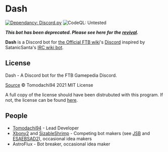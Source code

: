 # Dash
[![Dependancy: Discord.py](https://img.shields.io/badge/dependency-discord.py-lightgrey)](https://github.com/Rapptz/discord.py) ![CodeQL: Untested](https://img.shields.io/badge/CodeQL-Untested-yellow)

***This bot has been deprecated. Please see here for the [revival](https://github.com/tomodachi94/dash-revived).***

__Dash__ is a Discord bot for [the Official FTB wiki](ftb.gamepedia.com)'s [Discord](https://discord.gg/2Pq6Rft) inspired by SatanicSanta's [IRC wiki bot](https://github.com/FTB-Gamepedia/SatanicBot).

## License

Dash - A Discord bot for the FTB Gamepedia Discord.

[Source](https://github.com/Tomodachi94/Dash)
© Tomodachi94 2021 MIT License

A full copy of the license should have been distrubuted with this program. If not, the license can be found [here](https://mit-license.org/).

## People
- [Tomodachi94](https://github.com/Tomodachi94) - Lead Developer
- [Xbony2](https://github.com/Xbony2) and [SizableShrimp](https://github.com/SizableShrimp) -  Competing bot makers (see [JSB](https://github.com/SizableShrimp/JSB) and [ESAEBSAD2](https://github.com/Xbony2/ESAEBSAD2)), occasional idea makers
- AstroFlux - Bot breaker, occasional idea maker
